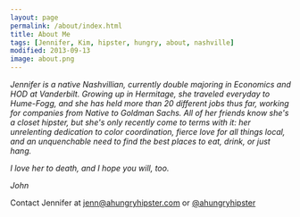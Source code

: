```yaml
---
layout: page
permalink: /about/index.html
title: About Me
tags: [Jennifer, Kim, hipster, hungry, about, nashville]
modified: 2013-09-13
image: about.png
---
```


*Jennifer is a native Nashvillian, currently double majoring in Economics and HOD at Vanderbilt. Growing up in Hermitage, she traveled everyday to Hume-Fogg, and she has held more than 20 different jobs thus far, working for companies from Native to Goldman Sachs. All of her friends know she's a closet hipster, but she's only recently come to terms with it: her unrelenting dedication to color coordination, fierce love for all things local, and an unquenchable need to find the best places to eat, drink, or just hang.*

*I love her to death, and I hope you will, too.*

*John*



Contact Jennifer at <a href="mailto:jenn@ahungryhipster.com?Subject=Hello!" target="_top">jenn@ahungryhipster.com</a> or <a href="http://twitter.com/ahungryhipster">@ahungryhipster</a>